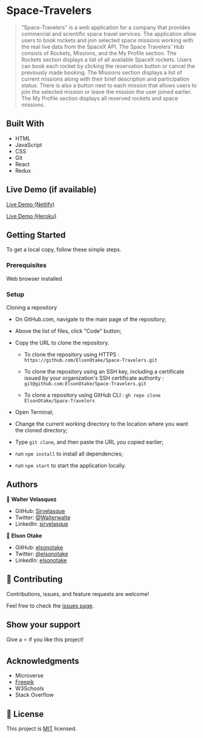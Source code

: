 # Space-Travelers

>"Space-Travelers" is a web application for a company that provides commercial and scientific space travel services. The application allow users to book rockets and join selected space missions working with the real live data from the SpaceX API.
The Space Travelers' Hub consists of Rockets, Missions, and the My Profile section.
The Rockets section displays a list of all available SpaceX rockets. Users can book each rocket by clicking the reservation button or cancel the previously made booking.
The Missions section displays a list of current missions along with their brief description and participation status. There is also a button next to each mission that allows users to join the selected mission or leave the mission the user joined earlier.
The My Profile section displays all reserved rockets and space missions.


## Built With

- HTML
- JavaScript
- CSS
- Git
- React
- Redux


## Live Demo (if available)

[Live Demo (Netlify)](https://elsonotake-space-travelers.netlify.app)

[Live Demo (Heroku)](https://elsonotake-space-travelers.herokuapp.com/)


## Getting Started

To get a local copy, follow these simple steps.

### Prerequisites

Web browser installed

### Setup

Cloning a repository

- On GitHub.com, navigate to the main page of the repository;

- Above the list of files, click "Code" button;

- Copy the URL to clone the repository. 

  - To clone the repository using HTTPS : `https://github.com/ElsonOtake/Space-Travelers.git`

  - To clone the repository using an SSH key, including a certificate issued by your organization's SSH certificate authority : `git@github.com:ElsonOtake/Space-Travelers.git`

  - To clone a repository using GitHub CLI : `gh repo clone ElsonOtake/Space-Travelers`

- Open Terminal;

- Change the current working directory to the location where you want the cloned directory;

- Type `git clone`, and then paste the URL you copied earlier;

- run `npm install` to install all dependencies;

- run `npm start` to start the application locally.


## Authors

👤 **Walter Velasquez**

- GitHub: [Sirvelasque](https://github.com/Sirvelasque)
- Twitter: [@Walterwalte](https://twitter.com/Walterwalte)
- LinkedIn: [sirvelasque](https://www.linkedin.com/in/sirvelasque)

👤 **Elson Otake**

- GitHub: [elsonotake](https://github.com/elsonotake)
- Twitter: [@elsonotake](https://twitter.com/elsonotake)
- LinkedIn: [elsonotake](https://linkedin.com/in/elsonotake)


## 🤝 Contributing

Contributions, issues, and feature requests are welcome!

Feel free to check the [issues page](../../issues/).


## Show your support

Give a ⭐️ if you like this project!


## Acknowledgments

- Microverse
- [Freepik](https://www.flaticon.com/free-icons/planet)
- W3Schools
- Stack Overflow


## 📝 License

This project is [MIT](https://github.com/ElsonOtake/) licensed.